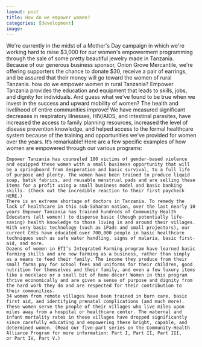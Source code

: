 ```yaml
---
layout: post
title: How do we empower women?
categories: [development]
image:
---
```


We're currently in the midst of a Mother's Day campaign in which we're working hard to raise $3,000 for our women's empowerment programming through the sale of some pretty beautiful jewelry made in Tanzania. Because of our generous business sponsor, Onion Grove Mercantile, we're offering supporters the chance to donate $30, receive a pair of earrings, and be assured that their money will go toward the women of rural Tanzania.
how do we empower women in rural Tanzania?
Empower Tanzania provides the education and equipment that leads to skills, jobs, and dignity for individuals. And guess what we've found to be true when we invest in the success and upward mobility of women? The health and livelihood of entire communities improve! We have measured significant decreases in respiratory illnesses, HIV/AIDS, and intestinal parasites, have increased the access to family planning resources, increased the level of disease prevention knowledge, and helped access to the formal healthcare system because of the training and opportunities we've provided for women over the years. It’s remarkable! Here are a few specific examples of how women are empowered through our various programs:

 	Empower Tanzania has counseled 100 victims of gender-based violence and equipped these women with a small business opportunity that will be a springboard from desperation and basic survival, to a full life of purpose and plenty. The women have been trained to produce liquid soap, batik fabrics, and reusable menstrual pads and are selling these items for a profit using a small business model and basic banking skills. (Check out the incredible reaction to their first paycheck HERE.)
 	There is an extreme shortage of doctors in Tanzania. To remedy the lack of healthcare in this sub-Saharan nation, over the last nearly 10 years Empower Tanzania has trained hundreds of Community Health Educators (all women!) to disperse basic (though potentially life-saving) health knowledge to those living in and around their villages. With very basic technology (such as iPads and small projectors), our current CHEs have educated over 700,000 people in basic healthcare techniques such as safe water handling, signs of malaria, basic first-aid, and more.
 	Dozens of women in ETI’s Integrated Farming program have learned basic farming skills and are now farming as a business, rather than simply as a means to feed their family. The income they produce from their small farms pay for school fees and uniforms for their children, good nutrition for themselves and their family, and even a few luxury items like a necklace or a small bit of home décor! Women in this program thrive economically and are given a sense of purpose and dignity from the hard work they do and are respected for their contribution to their communities.
 	34 women from remote villages have been trained in burn care, basic first aid, and identifying prenatal complications (and much more). These women serve the people of their villages who live miles upon miles away from a hospital or healthcare center. The maternal and infant mortality rates in these villages have dropped significantly since carefully educating and empowering these bright, capable, and determined women. (Read our five-part series on the Community-Health Alliance Program for more information: Part I, Part II, Part III, or Part IV, Part V.)


